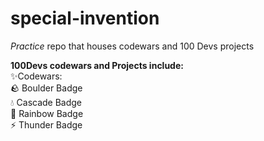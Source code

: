 # special-invention
*Practice* repo that houses codewars and 100 Devs projects 

**100Devs codewars and Projects include:<br>**
  :sparkles:Codewars: <br>
    :rock: Boulder Badge<br>
    :droplet: Cascade Badge<br>
    :rainbow: Rainbow Badge<br>
    :zap: Thunder Badge<br>

